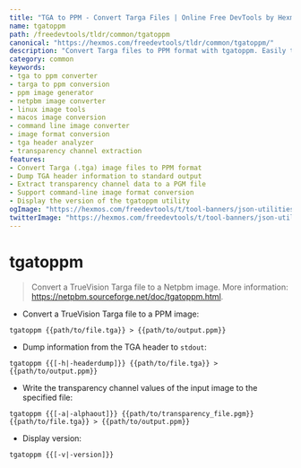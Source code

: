 ```yaml
---
title: "TGA to PPM - Convert Targa Files | Online Free DevTools by Hexmos"
name: tgatoppm
path: /freedevtools/tldr/common/tgatoppm
canonical: "https://hexmos.com/freedevtools/tldr/common/tgatoppm/"
description: "Convert Targa files to PPM format with tgatoppm. Easily transform .tga images for Netpbm compatibility. Free online tool, no registration required."
category: common
keywords:
- tga to ppm converter
- targa to ppm conversion
- ppm image generator
- netpbm image converter
- linux image tools
- macos image conversion
- command line image converter
- image format conversion
- tga header analyzer
- transparency channel extraction
features:
- Convert Targa (.tga) image files to PPM format
- Dump TGA header information to standard output
- Extract transparency channel data to a PGM file
- Support command-line image format conversion
- Display the version of the tgatoppm utility
ogImage: "https://hexmos.com/freedevtools/t/tool-banners/json-utilities-banner.png"
twitterImage: "https://hexmos.com/freedevtools/t/tool-banners/json-utilities-banner.png"
---
```


# tgatoppm

> Convert a TrueVision Targa file to a Netpbm image.
> More information: <https://netpbm.sourceforge.net/doc/tgatoppm.html>.

- Convert a TrueVision Targa file to a PPM image:

`tgatoppm {{path/to/file.tga}} > {{path/to/output.ppm}}`

- Dump information from the TGA header to `stdout`:

`tgatoppm {{[-h|-headerdump]}} {{path/to/file.tga}} > {{path/to/output.ppm}}`

- Write the transparency channel values of the input image to the specified file:

`tgatoppm {{[-a|-alphaout]}} {{path/to/transparency_file.pgm}} {{path/to/file.tga}} > {{path/to/output.ppm}}`

- Display version:

`tgatoppm {{[-v|-version]}}`
